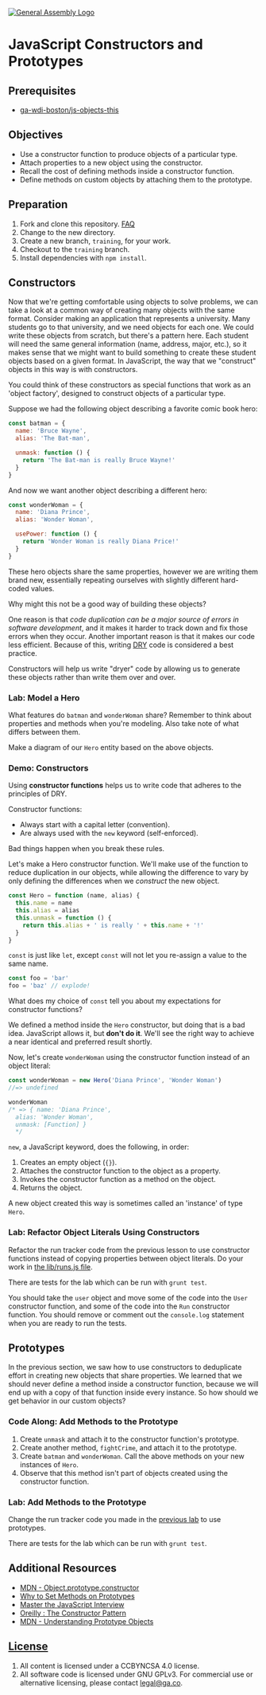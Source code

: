 [![General Assembly Logo](https://camo.githubusercontent.com/1a91b05b8f4d44b5bbfb83abac2b0996d8e26c92/687474703a2f2f692e696d6775722e636f6d2f6b6538555354712e706e67)](https://generalassemb.ly/education/web-development-immersive)

# JavaScript Constructors and Prototypes

## Prerequisites

- [ga-wdi-boston/js-objects-this](https://git.generalassemb.ly/ga-wdi-boston/js-objects-this)

## Objectives

- Use a constructor function to produce objects of a particular type.
- Attach properties to a new object using the constructor.
- Recall the cost of defining methods inside a constructor function.
- Define methods on custom objects by attaching them to the prototype.

## Preparation

1. Fork and clone this repository. [FAQ](https://github.com/ga-wdi-boston/meta/wiki/ForkAndClone)
1. Change to the new directory.
1. Create a new branch, `training`, for your work.
1. Checkout to the `training` branch.
1. Install dependencies with `npm install`.

## Constructors

Now that we're getting comfortable using objects to solve problems, we can take
a look at a common way of creating many objects with the same format. Consider
making an application that represents a university. Many students go to that
university, and we need objects for each one. We could write these objects from
scratch, but there's a pattern here. Each student will need the same general
information (name, address, major, etc.), so it makes sense that we might want
to build something to create these student objects based on a given format. In
JavaScript, the way that we "construct" objects in this way is with
constructors.

You could think of these constructors as special functions that work as an
'object factory', designed to construct objects of a particular type.

Suppose we had the following object describing a favorite comic book hero:

```js
const batman = {
  name: 'Bruce Wayne',
  alias: 'The Bat-man',

  unmask: function () {
    return 'The Bat-man is really Bruce Wayne!'
  }
}
```

And now we want another object describing a different hero:

```js
const wonderWoman = {
  name: 'Diana Prince',
  alias: 'Wonder Woman',

  usePower: function () {
    return 'Wonder Woman is really Diana Price!'
  }
}
```

These hero objects share the same properties, however we are writing them brand
new, essentially repeating ourselves with slightly different hard-coded values.

Why might this not be a good way of building these objects?

One reason is that *code duplication can be a major source of errors in software
development*, and it makes it harder to track down and fix those errors when
they occur.  Another important reason is that it makes our code less efficient.
Because of this, writing [DRY](https://en.wikipedia.org/wiki/Don%27t_repeat_yourself)
code is considered a best practice.

Constructors will help us write "dryer" code by allowing us to generate these
objects rather than write them over and over.

### Lab: Model a Hero

What features do `batman` and `wonderWoman` share?  Remember to think about
properties and methods when you're modeling. Also take note of what differs
between them.

Make a diagram of our `Hero` entity based on the above objects.

### Demo: Constructors

Using **constructor functions** helps us to write code that adheres to the
principles of DRY.

Constructor functions:

- Always start with a capital letter (convention).
- Are always used with the `new` keyword (self-enforced).

Bad things happen when you break these rules.

Let's make a Hero constructor function. We'll make use of the function to
reduce duplication in our objects, while allowing the difference to vary by
only defining the differences when we *construct* the new object.

```js
const Hero = function (name, alias) {
  this.name = name
  this.alias = alias
  this.unmask = function () {
    return this.alias + ' is really ' + this.name + '!'
  }
}
```

`const` is just like `let`, except `const` will not let you re-assign a value
to the same name.

```js
const foo = 'bar'
foo = 'baz' // explode!
```

What does my choice of `const` tell you about my expectations for constructor
functions?

We defined a method inside the `Hero` constructor, but doing that is a bad
idea. JavaScript allows it, but **don't do it**. We'll see the right way to
achieve a near identical and preferred result shortly.

Now, let's create `wonderWoman` using the constructor function instead of an
object literal:

```js
const wonderWoman = new Hero('Diana Prince', 'Wonder Woman')
//=> undefined

wonderWoman
/* => { name: 'Diana Prince',
  alias: 'Wonder Woman',
  unmask: [Function] }
  */
```

`new`, a JavaScript keyword, does the following, in order:

1. Creates an empty object (`{}`).
1. Attaches the constructor function to the object as a property.
1. Invokes the constructor function as a method on the object.
1. Returns the object.

A new object created this way is sometimes called an 'instance' of type `Hero`.

### Lab: Refactor Object Literals Using Constructors

Refactor the run tracker code from the previous lesson to use constructor
functions instead of copying properties between object literals. Do your work
in [the lib/runs.js file](lib/runs.js).

There are tests for the lab which can be run with `grunt test`.

You should take the `user` object and move some of the code into the `User`
constructor function, and some of the code into the `Run` constructor function.
You should remove or comment out the `console.log` statement when you are ready
to run the tests.

## Prototypes

In the previous section, we saw how to use constructors to deduplicate effort
in creating new objects that share properties. We learned that we should never
define a method inside a constructor function, because we will end up with a
copy of that function inside every instance. So how should we get behavior in
our custom objects?

### Code Along: Add Methods to the Prototype

1. Create `unmask` and attach it to the constructor function's prototype.
1. Create another method, `fightCrime`, and attach it to the
   prototype.
1. Create `batman` and `wonderWoman`. Call the above methods on your new instances of `Hero`.
1. Observe that this method isn't part of objects created using the constructor
   function.

### Lab: Add Methods to the Prototype

Change the run tracker code you made in the [previous lab](./lib/runs.js) to
use prototypes.

There are tests for the lab which can be run with `grunt test`.

## Additional Resources

- [MDN - Object.prototype.constructor](https://developer.mozilla.org/en-US/docs/Web/JavaScript/Reference/Global_Objects/Object/constructor)
- [Why to Set Methods on Prototypes](https://www.thecodeship.com/web-development/methods-within-constructor-vs-prototype-in-javascript/)
- [Master the JavaScript Interview](https://medium.com/javascript-scene/master-the-javascript-interview-what-s-the-difference-between-class-prototypal-inheritance-e4cd0a7562e9)
- [Oreilly : The Constructor Pattern](https://www.oreilly.com/library/view/learning-javascript-design/9781449334840/ch09s01.html)
- [MDN - Understanding Prototype Objects](https://developer.mozilla.org/en-US/docs/Learn/JavaScript/Objects/Object_prototypes#Understanding_prototype_objects)

## [License](LICENSE)

1. All content is licensed under a CC­BY­NC­SA 4.0 license.
1. All software code is licensed under GNU GPLv3. For commercial use or
    alternative licensing, please contact legal@ga.co.
